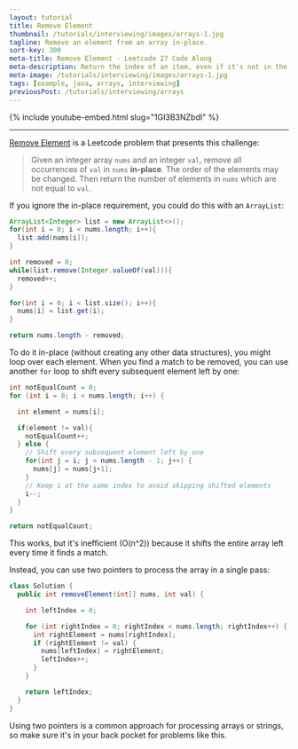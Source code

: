 ```yaml
---
layout: tutorial
title: Remove Element
thumbnail: /tutorials/interviewing/images/arrays-1.jpg
tagline: Remove an element from an array in-place.
sort-key: 300
meta-title: Remove Element - Leetcode 27 Code Along
meta-description: Return the index of an item, even if it's not in the array.
meta-image: /tutorials/interviewing/images/arrays-1.jpg
tags: [example, java, arrays, interviewing]
previousPost: /tutorials/interviewing/arrays
---
```


{% include youtube-embed.html slug="1GI3B3NZbdI" %}

---

[Remove Element](https://leetcode.com/problems/remove-element/) is a Leetcode problem that presents this challenge:

> Given an integer array `nums` and an integer `val`, remove all occurrences of `val` in `nums` **in-place**. The order of the elements may be changed. Then return the number of elements in `nums` which are not equal to `val`.

If you ignore the in-place requirement, you could do this with an `ArrayList`:

```java
ArrayList<Integer> list = new ArrayList<>();
for(int i = 0; i < nums.length; i++){
  list.add(nums[i]);
}

int removed = 0;
while(list.remove(Integer.valueOf(val))){
  removed++;
}

for(int i = 0; i < list.size(); i++){
  nums[i] = list.get(i);
}

return nums.length - removed;
```

To do it in-place (without creating any other data structures), you might loop over each element. When you find a match to be removed, you can use another `for` loop to shift every subsequent element left by one:

```java
int notEqualCount = 0;
for (int i = 0; i < nums.length; i++) {

  int element = nums[i];

  if(element != val){
    notEqualCount++;
  } else {
    // Shift every subsequent element left by one
    for(int j = i; j < nums.length - 1; j++) {
      nums[j] = nums[j+1];
    }
    // Keep i at the same index to avoid skipping shifted elements
    i--;
  }
}

return notEqualCount;
```

This works, but it's inefficient (O(n^2)) because it shifts the entire array left every time it finds a match.

Instead, you can use two pointers to process the array in a single pass:

```java
class Solution {
  public int removeElement(int[] nums, int val) {

    int leftIndex = 0;

    for (int rightIndex = 0; rightIndex < nums.length; rightIndex++) {
      int rightElement = nums[rightIndex];
      if (rightElement != val) {
        nums[leftIndex] = rightElement;
        leftIndex++;
      }
    }

    return leftIndex;
  }
}
```

Using two pointers is a common approach for processing arrays or strings, so make sure it's in your back pocket for problems like this.
